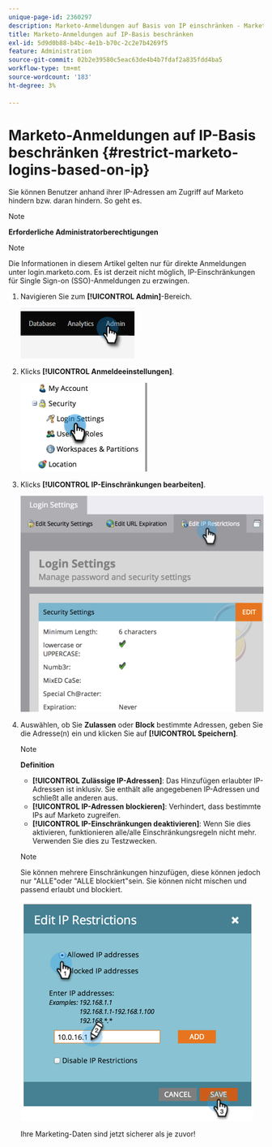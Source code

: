 ```yaml
---
unique-page-id: 2360297
description: Marketo-Anmeldungen auf Basis von IP einschränken - Marketo-Dokumente - Produktdokumentation
title: Marketo-Anmeldungen auf IP-Basis beschränken
exl-id: 5d9d0b88-b4bc-4e1b-b70c-2c2e7b4269f5
feature: Administration
source-git-commit: 02b2e39580c5eac63de4b4b7fdaf2a835fdd4ba5
workflow-type: tm+mt
source-wordcount: '183'
ht-degree: 3%

---
```


# Marketo-Anmeldungen auf IP-Basis beschränken {#restrict-marketo-logins-based-on-ip}

Sie können Benutzer anhand ihrer IP-Adressen am Zugriff auf Marketo hindern bzw. daran hindern. So geht es.

>[!NOTE]
>
>**Erforderliche Administratorberechtigungen**

>[!NOTE]
>
>Die Informationen in diesem Artikel gelten nur für direkte Anmeldungen unter login.marketo.com. Es ist derzeit nicht möglich, IP-Einschränkungen für Single Sign-on (SSO)-Anmeldungen zu erzwingen.

1. Navigieren Sie zum **[!UICONTROL Admin]**-Bereich.

   ![](assets/restrict-marketo-logins-based-on-ip-1.png)

1. Klicks **[!UICONTROL Anmeldeeinstellungen]**.

   ![](assets/restrict-marketo-logins-based-on-ip-2.png)

1. Klicks **[!UICONTROL IP-Einschränkungen bearbeiten]**.

   ![](assets/restrict-marketo-logins-based-on-ip-3.png)

1. Auswählen, ob Sie **Zulassen** oder **Block** bestimmte Adressen, geben Sie die Adresse(n) ein und klicken Sie auf **[!UICONTROL Speichern]**.

   >[!NOTE]
   >
   >**Definition**
   >
   >* **[!UICONTROL Zulässige IP-Adressen]**: Das Hinzufügen erlaubter IP-Adressen ist inklusiv. Sie enthält alle angegebenen IP-Adressen und schließt alle anderen aus.
   >* **[!UICONTROL IP-Adressen blockieren]**: Verhindert, dass bestimmte IPs auf Marketo zugreifen.
   >* **[!UICONTROL IP-Einschränkungen deaktivieren]**: Wenn Sie dies aktivieren, funktionieren alle/alle Einschränkungsregeln nicht mehr. Verwenden Sie dies zu Testzwecken.

   >[!NOTE]
   >
   >Sie können mehrere Einschränkungen hinzufügen, diese können jedoch nur &quot;ALLE&quot;oder &quot;ALLE blockiert&quot;sein. Sie können nicht mischen und passend erlaubt und blockiert.

   ![](assets/restrict-marketo-logins-based-on-ip-4.png)

   Ihre Marketing-Daten sind jetzt sicherer als je zuvor!

